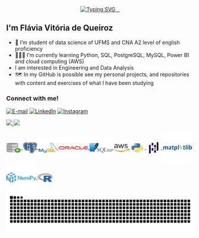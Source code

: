 <div align="center">
  <a href="https://git.io/typing-svg">
    <img src="https://readme-typing-svg.demolab.com?font=Fira+Code&weight=500&size=24&pause=1000&color=FF1493&center=true&vCenter=true&random=false&width=600&lines=Hello!+Welcome+to+my+GitHub!!!" alt="Typing SVG" />
  </a>
</div>

## I'm Flávia Vitória de Queiroz
- 📔 I’m student of data science of UFMS and CNA A2 level of english proficiency
- 👩🏽‍💻 I’m currently learning Python, SQL, PostgreSQL, MySQL, Power BI and cloud computing (AWS)
- I am interested in Engineering and Data Analysis
- 🗺️ In my GitHub is possible see my personal projects, and repositories with content and exercises of what I have been studying

<img align="right" alt="" height="190px" src="./src/study.gif">

<h3 align="left">Connect with me!</h3>

[![E-mail](https://img.shields.io/badge/-Email-000?style=for-the-badge&logo=microsoft-outlook&logoColor=FF00F6&color:FFF)](mailto:flaviavitoriaqueiroz@gmail.com)
[![LinkedIn](https://img.shields.io/badge/-LinkedIn-000?style=for-the-badge&logo=linkedin&logoColor=FF00F6&color:FFF)](https://www.linkedin.com/in/fl%C3%A1via-vit%C3%B3ria-de-queiroz-84b12323b/)
[![Instagram](https://img.shields.io/badge/-Instagram-000?style=for-the-badge&logo=instagram&logoColor=FF00F6&color:FFF)](https://www.instagram.com/flaviavitoriaqueiroz/)


<div>
<a href="https://github.com/flaviavitoriadequeiroz">
<img height="160em" src="https://github-readme-stats.vercel.app/api?username=flaviavitoriadequeiroz&show_icons=true&theme=neon&include_all_commits-true&count_private-true"/_>
<img height="160em" src="https://github-readme-stats.vercel.app/api/top-langs/?username=flaviavitoriadequeiroz&layout=compact&langs_count=16&theme=neon"/_>
</div>

<div style="display: inline_block"><br>
  <img align="center" alt="sql" height="30" width="40" src="https://github.com/devicons/devicon/blob/master/icons/sqldeveloper/sqldeveloper-original.svg">
  <img align="center" alt="sql" height="30" width="40" src="https://github.com/devicons/devicon/blob/master/icons/postgresql/postgresql-original.svg">
  <img align="center" alt="mysql" height="50" width="48" src="https://github.com/devicons/devicon/blob/master/icons/mysql/mysql-original-wordmark.svg">
  <img align="center" alt="oracle" height="60" width="80" src="https://github.com/devicons/devicon/blob/master/icons/oracle/oracle-original.svg">
  <img align="center" alt="sqlite" height="60" width="60" src="https://github.com/devicons/devicon/blob/master/icons/sqlite/sqlite-original-wordmark.svg">
  <img align="center" alt="aws" height="35" width="40" src="https://github.com/devicons/devicon/blob/master/icons/amazonwebservices/amazonwebservices-original-wordmark.svg">
  <img align="center" alt="Python" height="30" width="40" src="https://raw.githubusercontent.com/devicons/devicon/master/icons/python/python-original.svg">
  <img align="center" alt="pandas" height="30" width="40" src="https://github.com/devicons/devicon/blob/master/icons/pandas/pandas-original.svg">
  <img align="center" alt="matplotlib" height="80" width="80" src="https://github.com/devicons/devicon/blob/master/icons/matplotlib/matplotlib-original-wordmark.svg">
  <img align="center" alt="numpy" height="80" width="80" src="https://github.com/devicons/devicon/blob/master/icons/numpy/numpy-plain-wordmark.svg">
  <img align="center" alt="R" height="30" width="40" src="https://github.com/devicons/devicon/blob/master/icons/r/r-original.svg">
  
</div>

<picture>
  <source media="(prefers-color-scheme: dark)" srcset="https://raw.githubusercontent.com/flaviavitoriadequeiroz/flaviavitoriadequeiroz/output/github-contribution-grid-snake-dark.svg">
  <source media="(prefers-color-scheme: light)" srcset="https://raw.githubusercontent.com/flaviavitoriadequeiroz/flaviavitoriadequeiroz/output/github-contribution-grid-snake-dark.svg">
  <img align="center" alt="github contribution grid snake animation" src="https://raw.githubusercontent.com/flaviavitoriadequeiroz/flaviavitoriadequeiroz/output/github-contribution-grid-snake.svg">
</picture>
<br><br>
